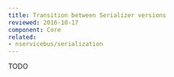 ```yaml
---
title: Transition between Serializer versions
reviewed: 2016-10-17
component: Core
related:
- nservicebus/serialization
---
```



TODO